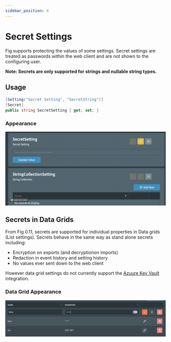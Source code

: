```yaml
---
sidebar_position: 4
---
```


# Secret Settings

Fig supports protecting the values of some settings. Secret settings are treated as passwords within the web client and are not shown to the configuring user.

**Note: Secrets are only supported for strings and nullable string types.**

## Usage

```csharp
[Setting("Secret Setting", "SecretString")]
[Secret]
public string SecretSetting { get; set; }
```

### Appearance

![secret-settings](../../../static/img/secret-settings.png)

## Secrets in Data Grids

From Fig 0.11, secrets are supported for individual properties in Data grids (List settings).
Secrets behave in the same way as stand alone secrets including:

- Encryption on exports (and decryptionon imports)
- Redaction in event history and setting history
- No values ever sent down to the web client

However data grid settings do not currently support the [Azuure Key Vault](../azure-keyvault-integration.md) integration.

### Data Grid Appearance

![secret-settings-datagrid](../../../static/img/password-in-datagrid.png)
